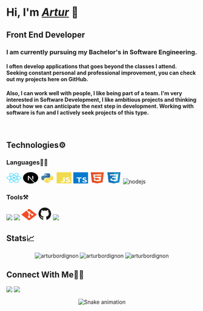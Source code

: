 <div>
  <h1>Hi, I'm <a href="https://www.linkedin.com/in/arturbordignon/"><i>Artur</i></a> 🚀</h1>
  <h2>Front End Developer</h2>
  <h3>I am currently pursuing my <b>Bachelor's</b> in <b>Software Engineering.</b></h3>
    
  <h4>I often develop applications that goes beyond the classes I attend. Seeking constant personal and professional improvement, you can check out my projects here on GitHub.</h4> 

  <h4>Also, I can work well with people, I like being part of a team. I'm very interested in Software Development, I like ambitious projects and thinking about how we can anticipate the next step in development. Working with software is fun and I actively seek projects of this type.</h4>
</div>
<br>

## Technologies⚙️

### Languages✍🏼

  <img alt="React" height="30" width="40" src="https://raw.githubusercontent.com/devicons/devicon/master/icons/react/react-original.svg"> <img alt="NextJS" height="30" width="40" src="https://github.com/devicons/devicon/blob/master/icons/nextjs/nextjs-original.svg"> <img alt="Python" height="30" width="40" src="https://github.com/devicons/devicon/blob/master/icons/python/python-original.svg"> <img alt="Js" height="30" width="40" src="https://raw.githubusercontent.com/devicons/devicon/master/icons/javascript/javascript-plain.svg"> <img alt="Ts" height="30" width="40" src="https://raw.githubusercontent.com/devicons/devicon/master/icons/typescript/typescript-plain.svg"> <img alt="HTML" height="30" width="40" src="https://raw.githubusercontent.com/devicons/devicon/master/icons/html5/html5-original.svg"> <img alt="CSS" height="30" width="40" src="https://raw.githubusercontent.com/devicons/devicon/master/icons/css3/css3-original.svg"> <img alt="nodejs" height="30" width="40" src="https://cdn.worldvectorlogo.com/logos/nodejs-icon.svg">
  
### Tools⚒️  
<img src="https://img.icons8.com/fluency/35/000000/visual-studio-code-2019.png"/> <img src="https://img.icons8.com/color/35/000000/figma--v2.png"/> <img alt="git" height="30" width="40" src="https://raw.githubusercontent.com/devicons/devicon/master/icons/git/git-original.svg"> <img alt="github" height="35" width="35" src="https://raw.githubusercontent.com/devicons/devicon/master/icons/github/github-original.svg"> <img src="https://img.icons8.com/cute-clipart/35/000000/canva.png"/>

## Stats📈

<p align="center">
<img width="40%" src="https://github-readme-stats.vercel.app/api/top-langs?username=arturbordignon&show_icons=true&theme=dracula&title_color=ff8000&text_color=ffffff&bg_color=6a6a6a&locale=en&layout=compact&hide_border=true" alt="arturbordignon" /> 
<img width="48%" src="https://github-readme-stats.vercel.app/api?username=arturbordignon&show_icons=true&theme=dracula&title_color=ff8000&text_color=ffffff&bg_color=6a6a6a&locale=en&hide_border=true" alt="arturbordignon" />
<img width="48%" src="https://github-readme-streak-stats.herokuapp.com/?user=arturbordignon&theme=highcontrast&hide_border=true" alt="arturbordignon" />
</p>
  
## Connect With Me👋🏼

<p align="left">  
<a href="https://linkedin.com/in/arturbordignon" target="_blank"><img src="https://img.icons8.com/color/35/000000/linkedin.png"/></a>
<a href="mailto:arthurbordignon@hotmail.com" target="_blank"><img width="3%" src="https://github.com/sempostma/office365-icons/blob/master/svg/outlook.svg"></a>
 

<div align="center">
  
  ![Snake animation](https://github.com/danielbped/danielbped/blob/output/github-contribution-grid-snake.svg)
  
</div>

